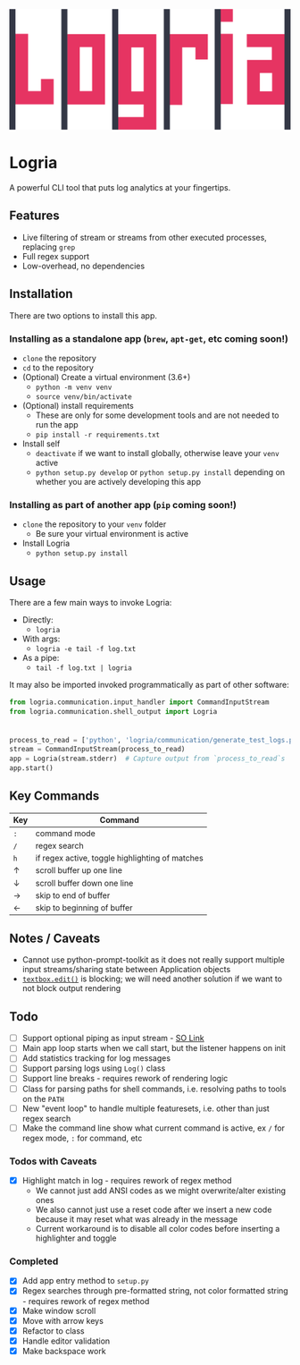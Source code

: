 ![Logria Logo](/branding/logria.png)

# Logria

A powerful CLI tool that puts log analytics at your fingertips.

## Features

- Live filtering of stream or streams from other executed processes, replacing `grep`
- Full regex support
- Low-overhead, no dependencies

## Installation

There are two options to install this app.

### Installing as a standalone app (`brew`, `apt-get`, etc coming soon!)

- `clone` the repository
- `cd` to the repository
- (Optional) Create a virtual environment (3.6+)
  - `python -m venv venv`
  - `source venv/bin/activate`
- (Optional) install requirements
  - These are only for some development tools and are not needed to run the app
  - `pip install -r requirements.txt`
- Install self
  - `deactivate` if we want to install globally, otherwise leave your `venv` active
  - `python setup.py develop` or `python setup.py install` depending on whether you are actively developing this app

### Installing as part of another app (`pip` coming soon!)

- `clone` the repository to your `venv` folder
  - Be sure your virtual environment is active
- Install Logria
  - `python setup.py install`

## Usage

There are a few main ways to invoke Logria:

- Directly:
  - `logria`
- With args:
  - `logria -e tail -f log.txt`
- As a pipe:
  - `tail -f log.txt | logria`

It may also be imported invoked programmatically as part of other software:

```python
from logria.communication.input_handler import CommandInputStream
from logria.communication.shell_output import Logria


process_to_read = ['python', 'logria/communication/generate_test_logs.py']
stream = CommandInputStream(process_to_read)
app = Logria(stream.stderr)  # Capture output from `process_to_read`s `stderr`
app.start()
```

## Key Commands

| Key | Command |
|--|--|
| `:` | command mode |
| `/` | regex search |
| `h` | if regex active, toggle highlighting of matches |
| ↑ | scroll buffer up one line |
| ↓ | scroll buffer down one line |
| → | skip to end of buffer |
| ← | skip to beginning of buffer |

## Notes / Caveats

- Cannot use python-prompt-toolkit as it does not really support multiple input streams/sharing state between Application objects
- [`textbox.edit()`](https://docs.python.org/3/library/curses.html#curses.textpad.Textbox.edit) is blocking; we will need another solution if we want to not block output rendering

## Todo

- [ ] Support optional piping as input stream - [SO Link](https://stackoverflow.com/questions/1450393/how-do-you-read-from-stdin)
- [ ] Main app loop starts when we call start, but the listener happens on init
- [ ] Add statistics tracking for log messages
- [ ] Support parsing logs using `Log()` class
- [ ] Support line breaks - requires rework of rendering logic
- [ ] Class for parsing paths for shell commands, i.e. resolving paths to tools on the `PATH`
- [ ] New "event loop" to handle multiple featuresets, i.e. other than just regex search
- [ ] Make the command line show what current command is active, ex `/` for regex mode, `:` for command, etc

### Todos with Caveats

- [x] Highlight match in log - requires rework of regex method
  - We cannot just add ANSI codes as we might overwrite/alter existing ones
  - We also cannot just use a reset code after we insert a new code because it may reset what was already in the message
  - Current workaround is to disable all color codes before inserting a highlighter and toggle

### Completed

- [x] Add app entry method to `setup.py`
- [x] Regex searches through pre-formatted string, not color formatted string - requires rework of regex method
- [x] Make window scroll
- [x] Move with arrow keys
- [x] Refactor to class
- [x] Handle editor validation
- [x] Make backspace work
